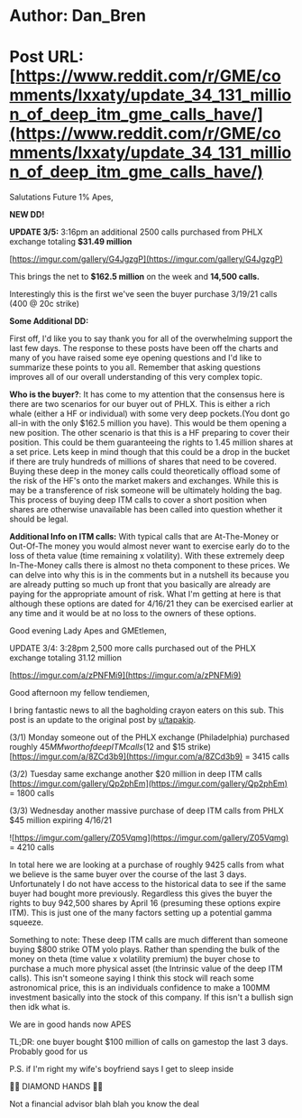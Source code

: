 # Author: Dan_Bren
# Post URL: [https://www.reddit.com/r/GME/comments/lxxaty/update_34_131_million_of_deep_itm_gme_calls_have/](https://www.reddit.com/r/GME/comments/lxxaty/update_34_131_million_of_deep_itm_gme_calls_have/)


 Salutations Future 1% Apes,

**NEW DD!**

**UPDATE 3/5:** 3:16pm an additional 2500 calls purchased from PHLX exchange totaling **$31.49 million**

[https://imgur.com/gallery/G4JgzgP](https://imgur.com/gallery/G4JgzgP)

This brings the net to **$162.5 million** on the week and **14,500 calls.**

Interestingly this is the first we've seen the buyer purchase 3/19/21 calls (400 @ 20c strike)

**Some Additional DD:**

First off, I'd like you to say thank you for all of the overwhelming support the last few days. The response to these posts have been off the charts and many of you have raised some eye opening questions and I'd like to summarize these points to you all. Remember that asking questions improves all of our overall understanding of this very complex topic.

**Who is the buyer?**: It has come to my attention that the consensus here is there are two scenarios for our buyer out of PHLX. This is either a rich whale (either a HF or individual) with some very deep pockets.(You dont go all-in with the only $162.5 million you have). This would be them opening a new position. The other scenario is that this is a HF preparing to cover their position. This could be them guaranteeing the rights to 1.45 million shares at a set price. Lets keep in mind though that this could be a drop in the bucket if there are truly hundreds of millions of shares that need to be covered. Buying these deep in the money calls could theoretically offload some of the risk of the HF's onto the market makers and exchanges. While this is may be a transference of risk someone will be ultimately holding the bag. This process of buying deep ITM calls to cover a short position when shares are otherwise unavailable has been called into question whether it should be legal.

**Additional Info on ITM calls:** With typical calls that are At-The-Money or Out-Of-The money you would almost never want to exercise early do to the loss of theta value (time remaining x volatility). With these extremely deep In-The-Money calls there is almost no theta component to these prices. We can delve into why this is in the comments but in a nutshell its because you are already putting so much up front that you basically are already are paying for the appropriate amount of risk. What I'm getting at here is that although these options are dated for 4/16/21 they can be exercised earlier at any time and it would be at no loss to the owners of these options.

Good evening Lady Apes and GMEtlemen,

UPDATE 3/4: 3:28pm 2,500 more calls purchased out of the PHLX exchange totaling 31.12 million

[https://imgur.com/a/zPNFMi9](https://imgur.com/a/zPNFMi9)

Good afternoon my fellow tendiemen,

I bring fantastic news to all the bagholding crayon eaters on this sub. This post is an update to the original post by [u/tapakip](https://www.reddit.com/u/tapakip/).

(3/1) Monday someone out of the PHLX exchange (Philadelphia) purchased roughly $45MM worth of deep ITM calls ($12 and $15 strike) [https://imgur.com/a/8ZCd3b9](https://imgur.com/a/8ZCd3b9) = 3415 calls

(3/2) Tuesday same exchange another $20 million in deep ITM calls [https://imgur.com/gallery/Qp2phEm](https://imgur.com/gallery/Qp2phEm) = 1800 calls

(3/3) Wednesday another massive purchase of deep ITM calls from PHLX $45 million expiring 4/16/21

![https://imgur.com/gallery/Z05Vqmg](https://imgur.com/gallery/Z05Vqmg) = 4210 calls

In total here we are looking at a purchase of roughly 9425 calls from what we believe is the same buyer over the course of the last 3 days. Unfortunately I do not have access to the historical data to see if the same buyer had bought more previously. Regardless this gives the buyer the rights to buy 942,500 shares by April 16 (presuming these options expire ITM). This is just one of the many factors setting up a potential gamma squeeze.

Something to note: These deep ITM calls are much different than someone buying $800 strike OTM yolo plays. Rather than spending the bulk of the money on theta (time value x volatility premium) the buyer chose to purchase a much more physical asset (the Intrinsic value of the deep ITM calls). This isn't someone saying I think this stock will reach some astronomical price, this is an individuals confidence to make a 100MM investment basically into the stock of this company. If this isn't a bullish sign then idk what is.

We are in good hands now APES

TL;DR: one buyer bought $100 million of calls on gamestop the last 3 days. Probably good for us

P.S. if I'm right my wife's boyfriend says I get to sleep inside

**🙌💎** DIAMOND HANDS **🙌💎**

Not a financial advisor blah blah you know the deal